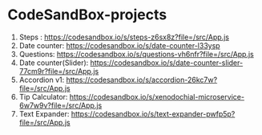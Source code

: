 # CodeSandBox-projects

1. Steps : https://codesandbox.io/s/steps-z6sx8z?file=/src/App.js
2. Date counter: https://codesandbox.io/s/date-counter-l33ysp
3. Questions: https://codesandbox.io/s/questions-vh6nfr?file=/src/App.js
4. Date counter(Slider): https://codesandbox.io/s/date-counter-slider-77cm9r?file=/src/App.js
5. Accordion v1: https://codesandbox.io/s/accordion-26kc7w?file=/src/App.js
6. Tip Calculator: https://codesandbox.io/s/xenodochial-microservice-6w7w9v?file=/src/App.js
7. Text Expander: https://codesandbox.io/s/text-expander-pwfp5p?file=/src/App.js

